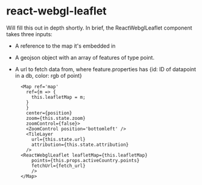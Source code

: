# react-webgl-leaflet

Will fill this out in depth shortly. In brief, the ReactWebglLeaflet component takes three inputs:

- A reference to the map it's embedded in
- A geojson object with an array of features of type point.
- A url to fetch data from, where feature.properties has {id: ID of datapoint in a db, color: rgb of point} 

        <Map ref='map'
          ref={m => {
            this.leafletMap = m;
          }
          }
          center={position}
          zoom={this.state.zoom}
          zoomControl={false}>
          <ZoomControl position='bottomleft' />
          <TileLayer
            url={this.state.url}
            attribution={this.state.attribution}
          />
        <ReactWebglLeaflet leafletMap={this.leafletMap}
            points={this.props.activeCountry.points}
            fetchUrl={fetch_url}
            />
        </Map>
